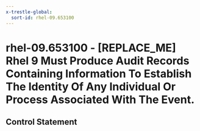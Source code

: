 ```yaml
---
x-trestle-global:
  sort-id: rhel-09.653100
---
```


# rhel-09.653100 - \[REPLACE_ME\] Rhel 9 Must Produce Audit Records Containing Information To Establish The Identity Of Any Individual Or Process Associated With The Event.

## Control Statement
